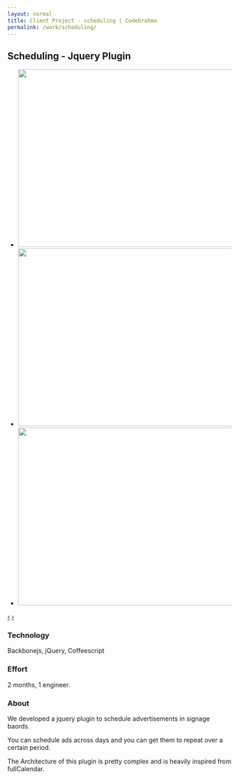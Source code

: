 ```yaml
---
layout: normal
title: Client Project - scheduling | Codebrahma
permalink: /work/scheduling/
---
```


## Scheduling - Jquery Plugin


<div class="jcarousel-wrapper">
  <div class="jcarousel">
    <ul>
      <li><img src="/images/work/scheduling/scheduling.jpg" width="700" height="400" alt=""></li>
      <li><img src="/images/work/scheduling/repeat.jpg" width="700" height="400" alt=""></li>
      <li><img src="/images/work/scheduling/height.jpg" width="700" height="400" alt=""></li>
    </ul>
  </div>

  <a href="#" class="jcarousel-control-prev" data-jcarouselcontrol="true" title="">‹</a>
  <a href="#" class="jcarousel-control-next" data-jcarouselcontrol="true" title="">›</a>
  <p class="jcarousel-pagination"> </p>
</div>


### Technology
Backbonejs, jQuery, Coffeescript

### Effort

2 months,  1 engineer.

### About

We developed a jquery plugin to schedule advertisements in signage baords.

You can schedule ads across days and you can get them to repeat over a certain
period.

The Architecture of this plugin is pretty complex and is heavily inspired from
fullCalendar.
